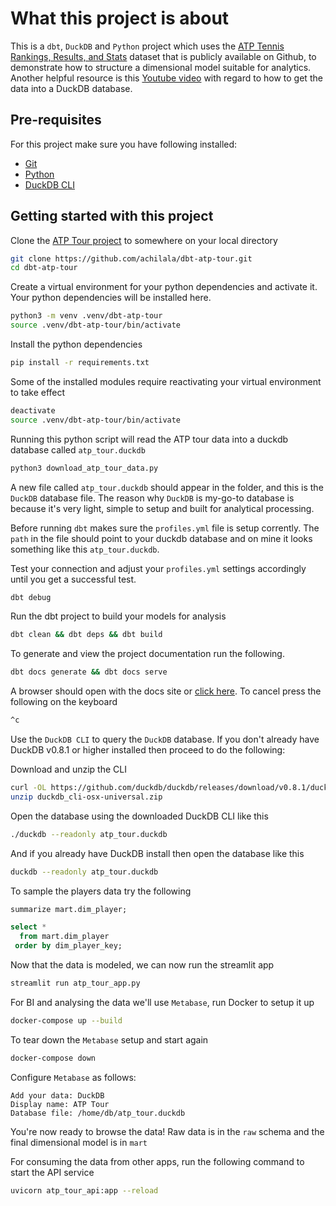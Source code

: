 # What this project is about

This is a `dbt`, `DuckDB` and `Python` project which uses the [ATP Tennis Rankings, Results, and Stats](https://github.com/JeffSackmann/tennis_atp) dataset that is publicly available on Github, to demonstrate how to structure a dimensional model suitable for analytics. Another helpful resource is this [Youtube video](https://www.youtube.com/watch?v=cp7qRN9jd8I) with regard to how to get the data into a DuckDB database.

## Pre-requisites

For this project make sure you have following installed:

-   [Git](https://git-scm.com/downloads)
-   [Python](https://www.python.org/downloads/)
-   [DuckDB CLI](https://duckdb.org/docs/installation/index)

## Getting started with this project

Clone the [ATP Tour project](https://github.com/achilala/dbt-atp-tour) to somewhere on your local directory
```bash
git clone https://github.com/achilala/dbt-atp-tour.git
cd dbt-atp-tour
```

Create a virtual environment for your python dependencies and activate it. Your python dependencies will be installed here.
```bash
python3 -m venv .venv/dbt-atp-tour
source .venv/dbt-atp-tour/bin/activate
```

Install the python dependencies
```bash
pip install -r requirements.txt
```

Some of the installed modules require reactivating your virtual environment to take effect
```bash
deactivate
source .venv/dbt-atp-tour/bin/activate
```

Running this python script will read the ATP tour data into a duckdb database called `atp_tour.duckdb`
```python 
python3 download_atp_tour_data.py
```

A new file called `atp_tour.duckdb` should appear in the folder, and this is the `DuckDB` database file. The reason why `DuckDB` is my-go-to database is because it's very light, simple to setup and built for analytical processing.

Before running `dbt` makes sure the `profiles.yml` file is setup corrently. The `path` in the file should point to your duckdb database and on mine it looks something like this `atp_tour.duckdb`.

Test your connection and adjust your `profiles.yml` settings accordingly until you get a successful test.
```bash
dbt debug
```

Run the dbt project to build your models for analysis
```bash
dbt clean && dbt deps && dbt build
```

To generate and view the project documentation run the following.
```bash
dbt docs generate && dbt docs serve
```

A browser should open with the docs site or [click here](http://127.0.0.1:8080/#!/overview). To cancel press the following on the keyboard
```bash
^c
```

Use the `DuckDB CLI` to query the `DuckDB` database. If you don't already have DuckDB v0.8.1 or higher installed then proceed to do the following:

Download and unzip the CLI
```bash
curl -OL https://github.com/duckdb/duckdb/releases/download/v0.8.1/duckdb_cli-osx-universal.zip
unzip duckdb_cli-osx-universal.zip
```

Open the database using the downloaded DuckDB CLI like this
```bash
./duckdb --readonly atp_tour.duckdb
```

And if you already have DuckDB install then open the database like this
```bash
duckdb --readonly atp_tour.duckdb
```

To sample the players data try the following
```sql
summarize mart.dim_player;

select *
  from mart.dim_player
 order by dim_player_key;
```

Now that the data is modeled, we can now run the streamlit app
```sh
streamlit run atp_tour_app.py
```

For BI and analysing the data we'll use `Metabase`, run Docker to setup it up
```sh
docker-compose up --build
```

To tear down the `Metabase` setup and start again
```sh
docker-compose down
```

Configure `Metabase` as follows:
```
Add your data: DuckDB
Display name: ATP Tour
Database file: /home/db/atp_tour.duckdb
```

You're now ready to browse the data! Raw data is in the `raw` schema and the final dimensional model is in `mart`


For consuming the data from other apps, run the following command to start the API service
```sh
uvicorn atp_tour_api:app --reload
```